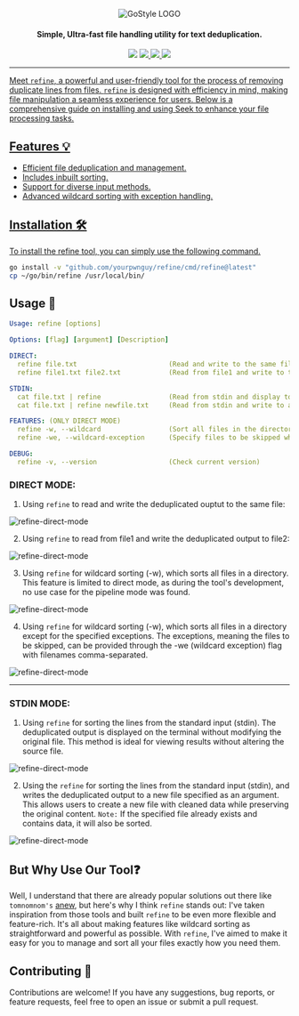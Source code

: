 <div align="center">

![GoStyle LOGO](https://i.imgur.com/wveX8z8.png)

</div>
<h4 align="center">Simple, Ultra-fast file handling utility for text deduplication.</h4>
<p align="center">
<img src="https://img.shields.io/github/go-mod/go-version/yourpwnguy/refine">
<!-- <a href="https://github.com/iaakanshff/crtfinder/releases"><img src="https://img.shields.io/github/downloads/iaakanshff/crtfinder/total"> -->
<a href="https://github.com/yourpwnguy/refine/graphs/contributors"><img src="https://img.shields.io/github/contributors-anon/yourpwnguy/refine">
<!-- <a href="https://github.com/iaakanshff/crtfinder/releases/"><img src="https://img.shields.io/github/release/iaakanshff/crtfinder"> -->
<a href="https://github.com/yourpwnguy/refine/issues"><img src="https://img.shields.io/github/issues-raw/yourpwnguy/refine">
<a href="https://github.com/yourpwnguy/refine/stars"><img src="https://img.shields.io/github/stars/yourpwnguy/refine">
<!-- <a href="https://github.com/iaakanshff/crtfinder/discussions"><img src="https://img.shields.io/github/discussions/iaakanshff/crtfinder"> -->
</p>

---

Meet `refine`, a powerful and user-friendly tool for the process of removing duplicate lines from files. `refine` is designed with efficiency in mind, making file manipulation a seamless experience for users. Below is a comprehensive guide on installing and using Seek to enhance your file processing tasks.

## Features 💡

- Efficient file deduplication and management.
- Includes inbuilt sorting.
- Support for diverse input methods.
- Advanced wildcard sorting with exception handling.

## Installation 🛠️
To install the refine tool, you can simply use the following command.
````bash
go install -v "github.com/yourpwnguy/refine/cmd/refine@latest"
cp ~/go/bin/refine /usr/local/bin/
````

## Usage 📘
```yaml
Usage: refine [options]

Options: [flag] [argument] [Description]

DIRECT:
  refine file.txt                       (Read and write to the same file)
  refine file1.txt file2.txt            (Read from file1 and write to the file2)

STDIN:
  cat file.txt | refine                 (Read from stdin and display to stdout)
  cat file.txt | refine newfile.txt     (Read from stdin and write to a specific file)

FEATURES: (ONLY DIRECT MODE)
  refine -w, --wildcard                 (Sort all files in the directory)
  refine -we, --wildcard-exception      (Specify files to be skipped while using wildcard)

DEBUG:
  refine -v, --version                  (Check current version)
```

### DIRECT MODE:

1) Using `refine` to read and write the deduplicated ouptut to the same file:

![refine-direct-mode](https://i.imgur.com/6v0cbQ4.png)


2) Using `refine` to read from file1 and write the deduplicated output to file2:

![refine-direct-mode](https://i.imgur.com/cORvZu9.png)


3) Using `refine` for wildcard sorting (-w), which sorts all files in a directory. This feature is limited to direct mode, as during the tool's development, no use case for the pipeline mode was found.

![refine-direct-mode](https://i.imgur.com/Yh7YEl7.png)


4) Using `refine` for wildcard sorting (-w), which sorts all files in a directory except for the specified exceptions. The exceptions, meaning the files to be skipped, can be provided through the -we (wildcard exception) flag with filenames comma-separated.

![refine-direct-mode](https://i.imgur.com/rg5dqR3.png)

---

### STDIN MODE:

1) Using `refine` for sorting the lines from the standard input (stdin). The deduplicated output is displayed on the terminal without modifying the original file. This method is ideal for viewing results without altering the source file.

![refine-direct-mode](https://i.imgur.com/bmQGRK8.png)


2) Using the `refine` for sorting the lines from the standard input (stdin), and writes the deduplicated output to a new file specified as an argument. This allows users to create a new file with cleaned data while preserving the original content. `Note:` If the specified file already exists and contains data, it will also be sorted.

![refine-direct-mode](https://i.imgur.com/cORvZu9.png)

          
## But Why Use Our Tool❓ 

Well, I understand that there are already popular solutions out there like `tomnomnom's` [anew](https://github.com/tomnomnom/anew), but here's why I think `refine` stands out: I've taken inspiration from those tools and built `refine` to be even more flexible and feature-rich. It's all about making features like wildcard sorting as straightforward and powerful as possible. With `refine`, I've aimed to make it easy for you to manage and sort all your files exactly how you need them.

## Contributing 🤝

Contributions are welcome! If you have any suggestions, bug reports, or feature requests, feel free to open an issue or submit a pull request.
